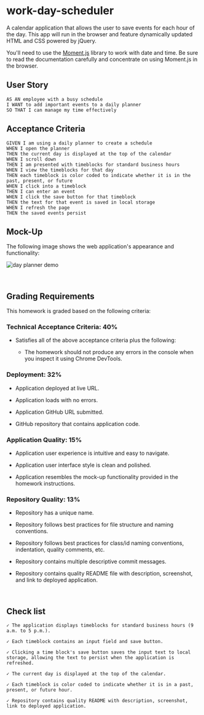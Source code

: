 # work-day-scheduler

A calendar application that allows the user to save events for each hour of the day. This app will run in the browser and feature dynamically updated HTML and CSS powered by jQuery.


You'll need to use the [Moment.js](https://momentjs.com/) library to work with date and time. Be sure to read the documentation carefully and concentrate on using Moment.js in the browser.

## User Story

```
AS AN employee with a busy schedule
I WANT to add important events to a daily planner
SO THAT I can manage my time effectively
```

## Acceptance Criteria

```
GIVEN I am using a daily planner to create a schedule
WHEN I open the planner
THEN the current day is displayed at the top of the calendar
WHEN I scroll down
THEN I am presented with timeblocks for standard business hours
WHEN I view the timeblocks for that day
THEN each timeblock is color coded to indicate whether it is in the past, present, or future
WHEN I click into a timeblock
THEN I can enter an event
WHEN I click the save button for that timeblock
THEN the text for that event is saved in local storage
WHEN I refresh the page
THEN the saved events persist
```

## Mock-Up

The following image shows the web application's appearance and functionality:

![day planner demo](./assets/05-third-party-apis-homework-demo.gif)

<br>

## Grading Requirements

This homework is graded based on the following criteria: 

### Technical Acceptance Criteria: 40%

* Satisfies all of the above acceptance criteria plus the following:

  * The homework should not produce any errors in the console when you inspect it using Chrome DevTools.

### Deployment: 32%

* Application deployed at live URL.

* Application loads with no errors.

* Application GitHub URL submitted.

* GitHub repository that contains application code.

### Application Quality: 15%

* Application user experience is intuitive and easy to navigate.

* Application user interface style is clean and polished.

* Application resembles the mock-up functionality provided in the homework instructions.

### Repository Quality: 13%

* Repository has a unique name.

* Repository follows best practices for file structure and naming conventions.

* Repository follows best practices for class/id naming conventions, indentation, quality comments, etc.

* Repository contains multiple descriptive commit messages.

* Repository contains quality README file with description, screenshot, and link to deployed application.

<br>

## Check list
```
✓ The application displays timeblocks for standard business hours (9 a.m. to 5 p.m.).

✓ Each timeblock contains an input field and save button.

✓ Clicking a time block's save button saves the input text to local storage, allowing the text to persist when the application is refreshed.

✓ The current day is displayed at the top of the calendar.

✓ Each timeblock is color coded to indicate whether it is in a past, present, or future hour.

✓ Repository contains quality README with description, screenshot, link to deployed application.
```
